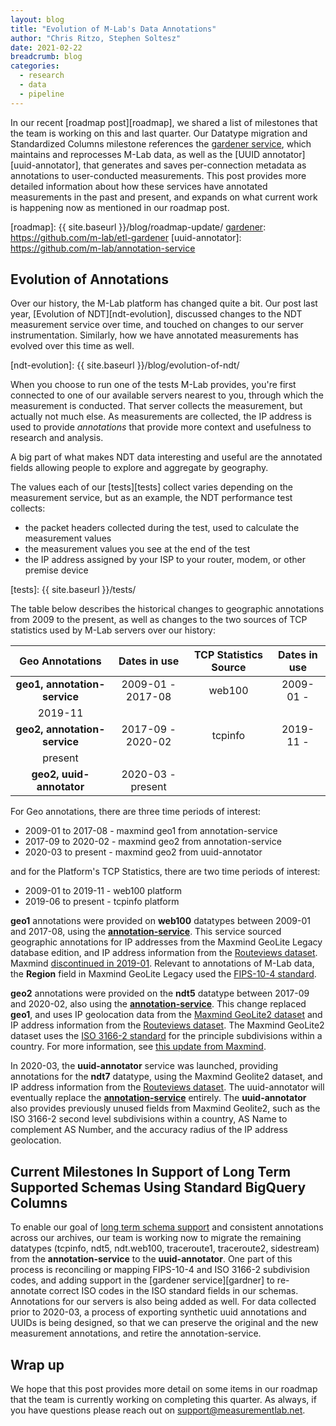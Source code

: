 ```yaml
---
layout: blog
title: "Evolution of M-Lab's Data Annotations"
author: "Chris Ritzo, Stephen Soltesz"
date: 2021-02-22
breadcrumb: blog
categories:
  - research
  - data
  - pipeline
---
```


In our recent [roadmap post][roadmap], we shared a list of milestones that the team is
working on this and last quarter. Our Datatype migration and Standardized
Columns milestone references the [gardener service][gardener], which maintains and
reprocesses M-Lab data, as well as the [UUID annotator][uuid-annotator], that
generates and saves per-connection metadata as annotations to user-conducted
measurements. This post provides more detailed information about how these
services have annotated measurements in the past and present, and expands on
what current work is happening now as mentioned in our roadmap post.<!--more-->

[roadmap]: {{ site.baseurl }}/blog/roadmap-update/
[gardener]: https://github.com/m-lab/etl-gardener
[uuid-annotator]: https://github.com/m-lab/annotation-service

## Evolution of Annotations

Over our history, the M-Lab platform has changed quite a bit. Our post last year,
[Evolution of NDT][ndt-evolution], discussed changes to the NDT measurement
service over time, and touched on changes to our server instrumentation.
Similarly, how we have annotated measurements has evolved over this time as well.

[ndt-evolution]: {{ site.baseurl }}/blog/evolution-of-ndt/

When you choose to run one of the tests M-Lab provides, you're first connected
to one of our available servers nearest to you, through which the measurement is
conducted. That server collects the measurement, but actually not much else. As
measurements are collected, the IP address is used to provide _annotations_ that
provide more context and usefulness to research and analysis.

A big part of what makes NDT data interesting and useful are the annotated
fields allowing people to explore and aggregate by geography. 

The values each of our [tests][tests] collect varies depending on the
measurement service, but as an example, the NDT performance test collects:

* the packet headers collected during the test, used to calculate the
  measurement values
* the measurement values you see at the end of the test
* the IP address assigned by your ISP to your router, modem, or other premise device

[tests]: {{ site.baseurl }}/tests/

The table below describes the historical changes to geographic annotations from
2009 to the present, as well as changes to the two sources of TCP statistics
used by M-Lab servers over our history:

| **Geo Annotations** | Dates in use | **TCP Statistics Source** | Dates in use |
|:-------------------:|:------------:|:-------------------------:|:------------:|
| **geo1, annotation-service** | 2009-01 - 2017-08 | web100 | 2009-01 -
2019-11 |   |
| **geo2, annotation-service** | 2017-09 - 2020-02 | tcpinfo | 2019-11 -
present | 
| **geo2, uuid-annotator**     | 2020-03 - present |  |  |

For Geo annotations, there are three time periods of interest:
* 2009-01 to 2017-08 - maxmind geo1 from annotation-service
* 2017-09 to 2020-02 - maxmind geo2 from annotation-service
* 2020-03 to present - maxmind geo2 from uuid-annotator

and for the Platform's TCP Statistics, there are two time periods of interest:
* 2009-01 to 2019-11 - web100 platform
* 2019-06 to present - tcpinfo platform

**geo1** annotations were provided on **web100** datatypes between 2009-01 and
2017-08, using the **[annotation-service][anno-service]**. This service sourced
geographic annotations for IP addresses from the Maxmind GeoLite Legacy database
edition, and IP address information from the [Routeviews dataset][routeviews].
Maxmind [discontinued in 2019-01][geolite-legacy]. Relevant to annotations of
M-Lab data, the **Region** field in Maxmind GeoLite Legacy used the [FIPS-10-4 standard][fips].

**geo2** annotations were provided on the **ndt5** datatype between 2017-09 and
2020-02, also using the **[annotation-service][anno-service]**. This change
replaced **geo1**, and uses IP geolocation data from the [Maxmind GeoLite2
dataset][geolite2] and IP address information from the [Routeviews dataset][routeviews]. The
Maxmind GeoLite2 dataset uses the [ISO 3166-2 standard][iso3166]
for the principle subdivisions within a country. For more information, see [this
update from Maxmind][maxmind-update].

[geolite-legacy]: https://support.maxmind.com/geolite-legacy-discontinuation-notice/
[anno-service]: https://github.com/m-lab/annotation-service
[geolite2]: https://dev.maxmind.com/geoip/geoip2/geolite2/
[fips]: https://en.wikipedia.org/wiki/FIPS_10-4
[iso3166]: https://en.wikipedia.org/wiki/ISO_3166-2
[routeviews]: http://www.routeviews.org/routeviews/
[maxmind-update]: https://dev.maxmind.com/geoip/geoip2/whats-new-in-geoip2/

In 2020-03, the **uuid-annotator** service was launched, providing annotations
for the **ndt7** datatype, using the Maxmind Geolite2 dataset, and IP address
information from the [Routeviews dataset][routeviews]. The uuid-annotator will
eventually replace the **[annotation-service][anno-service]** entirely. The
**uuid-annotator** also provides previously unused fields from Maxmind Geolite2,
such as the ISO 3166-2 second level subdivisions within a country, AS Name to
complement AS Number, and the accuracy radius of the IP address geolocation.

## Current Milestones In Support of Long Term Supported Schemas Using Standard BigQuery Columns

To enable our goal of [long term schema support][lts] and consistent annotations across
our archives, our team is working now to migrate the remaining datatypes
(tcpinfo, ndt5, ndt.web100, traceroute1, traceroute2, sidestream) from
the **annotation-service** to the **uuid-annotator**. One part of this process
is reconciling or mapping FIPS-10-4 and ISO 3166-2 subdivision codes, and
adding support in the [gardener service][gardner] to re-annotate correct ISO
codes in the ISO standard fields in our schemas. Annotations for our servers is
also being added as well. For data collected prior to 2020-03, a process of
exporting synthetic uuid annotations and UUIDs is being designed, so that we can
preserve the original and the new measurement annotations, and retire the
annotation-service.

[lts]: https://www.measurementlab.net/blog/long-term-schema-support-standard-columns/
[gardener]: https://github.com/m-lab/etl-gardener/

## Wrap up

We hope that this post provides more detail on some items in our roadmap that
the team is currently working on completing this quarter. As always, if you have
questions please reach out on support@measurementlab.net.
